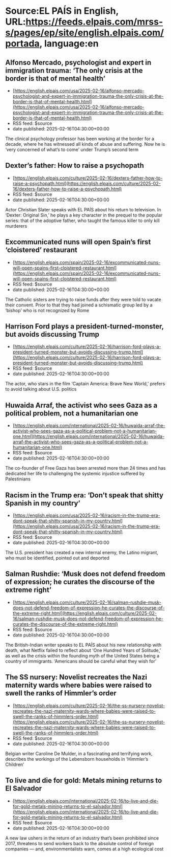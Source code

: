 # Source:EL PAÍS in English, URL:https://feeds.elpais.com/mrss-s/pages/ep/site/english.elpais.com/portada, language:en

## Alfonso Mercado, psychologist and expert in immigration trauma: ‘The only crisis at the border is that of mental health’
 - [https://english.elpais.com/usa/2025-02-16/alfonso-mercado-psychologist-and-expert-in-immigration-trauma-the-only-crisis-at-the-border-is-that-of-mental-health.html](https://english.elpais.com/usa/2025-02-16/alfonso-mercado-psychologist-and-expert-in-immigration-trauma-the-only-crisis-at-the-border-is-that-of-mental-health.html)
 - RSS feed: $source
 - date published: 2025-02-16T04:30:00+00:00

The clinical psychology professor has been working at the border for a decade, where he has witnessed all kinds of abuse and suffering. Now he is ‘very concerned of what’s to come’ under Trump’s second term

## Dexter’s father: How to raise a psychopath
 - [https://english.elpais.com/culture/2025-02-16/dexters-father-how-to-raise-a-psychopath.html](https://english.elpais.com/culture/2025-02-16/dexters-father-how-to-raise-a-psychopath.html)
 - RSS feed: $source
 - date published: 2025-02-16T04:30:00+00:00

Actor Christian Slater speaks with EL PAÍS about his return to television. In ‘Dexter: Original Sin,’ he plays a key character in the prequel to the popular series: that of the adoptive father, who taught the famous killer to only kill murderers

## Excommunicated nuns will open Spain’s first ‘cloistered’ restaurant
 - [https://english.elpais.com/spain/2025-02-16/excommunicated-nuns-will-open-spains-first-cloistered-restaurant.html](https://english.elpais.com/spain/2025-02-16/excommunicated-nuns-will-open-spains-first-cloistered-restaurant.html)
 - RSS feed: $source
 - date published: 2025-02-16T04:30:00+00:00

The Catholic sisters are trying to raise funds after they were told to vacate their convent. Prior to that they had joined a schismatic group led by a ‘bishop’ who is not recognized by Rome

## Harrison Ford plays a president-turned-monster, but avoids discussing Trump
 - [https://english.elpais.com/culture/2025-02-16/harrison-ford-plays-a-president-turned-monster-but-avoids-discussing-trump.html](https://english.elpais.com/culture/2025-02-16/harrison-ford-plays-a-president-turned-monster-but-avoids-discussing-trump.html)
 - RSS feed: $source
 - date published: 2025-02-16T04:30:00+00:00

The actor, who stars in the film ‘Captain America: Brave New World,’ prefers to avoid talking about U.S. politics

## Huwaida Arraf, the activist who sees Gaza as a political problem, not a humanitarian one
 - [https://english.elpais.com/international/2025-02-16/huwaida-arraf-the-activist-who-sees-gaza-as-a-political-problem-not-a-humanitarian-one.html](https://english.elpais.com/international/2025-02-16/huwaida-arraf-the-activist-who-sees-gaza-as-a-political-problem-not-a-humanitarian-one.html)
 - RSS feed: $source
 - date published: 2025-02-16T04:30:00+00:00

The co-founder of Free Gaza has been arrested more than 24 times and has dedicated her life to challenging the systemic injustice suffered by Palestinians

## Racism in the Trump era: ‘Don’t speak that shitty Spanish in my country’
 - [https://english.elpais.com/usa/2025-02-16/racism-in-the-trump-era-dont-speak-that-shitty-spanish-in-my-country.html](https://english.elpais.com/usa/2025-02-16/racism-in-the-trump-era-dont-speak-that-shitty-spanish-in-my-country.html)
 - RSS feed: $source
 - date published: 2025-02-16T04:30:00+00:00

The U.S. president has created a new internal enemy, the Latino migrant, who must be identified, pointed out and deported

## Salman Rushdie: ‘Musk does not defend freedom of expression; he curates the discourse of the extreme right’
 - [https://english.elpais.com/culture/2025-02-16/salman-rushdie-musk-does-not-defend-freedom-of-expression-he-curates-the-discourse-of-the-extreme-right.html](https://english.elpais.com/culture/2025-02-16/salman-rushdie-musk-does-not-defend-freedom-of-expression-he-curates-the-discourse-of-the-extreme-right.html)
 - RSS feed: $source
 - date published: 2025-02-16T04:30:00+00:00

The British-Indian writer speaks to EL PAÍS about his new relationship with death, what Netflix failed to reflect about ‘One Hundred Years of Solitude,’ as well as the crisis within the founding myth of the United States being a country of immigrants. ‘Americans should be careful what they wish for’

## The SS nursery: Novelist recreates the Nazi maternity wards where babies were raised to swell the ranks of Himmler’s order
 - [https://english.elpais.com/culture/2025-02-16/the-ss-nursery-novelist-recreates-the-nazi-maternity-wards-where-babies-were-raised-to-swell-the-ranks-of-himmlers-order.html](https://english.elpais.com/culture/2025-02-16/the-ss-nursery-novelist-recreates-the-nazi-maternity-wards-where-babies-were-raised-to-swell-the-ranks-of-himmlers-order.html)
 - RSS feed: $source
 - date published: 2025-02-16T04:30:00+00:00

Belgian writer Caroline De Mulder, in a fascinating and terrifying work, describes the workings of the Lebensborn households in ‘Himmler’s Children’

## To live and die for gold: Metals mining returns to El Salvador
 - [https://english.elpais.com/international/2025-02-16/to-live-and-die-for-gold-metals-mining-returns-to-el-salvador.html](https://english.elpais.com/international/2025-02-16/to-live-and-die-for-gold-metals-mining-returns-to-el-salvador.html)
 - RSS feed: $source
 - date published: 2025-02-16T04:30:00+00:00

A new law ushers in the return of an industry that’s been prohibited since 2017, threatens to send workers back to the absolute control of foreign companies — and, environmentalists warn, comes at a high ecological cost


